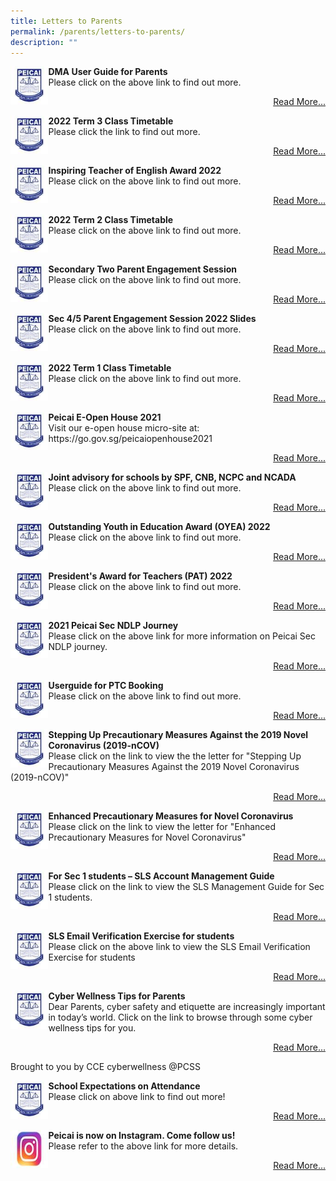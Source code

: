 ```yaml
---
title: Letters to Parents
permalink: /parents/letters-to-parents/
description: ""
---
```

<div><img style="width: 12%;" src="/images/logo.jpg" align = "left" />
<p><strong>DMA User Guide for Parents<br /></strong>Please click on the above link to find out more.</p>
<p style="text-align: right;"><a href="/others/dma-user-guide-for-parents">Read More...</a></p>

<div><img style="width: 12%;" src="/images/logo.jpg" align = "left" />
<p><strong>2022 Term 3 Class Timetable<br /></strong>Please click the link to find out more.</p>
<p style="text-align: right;"><a href="/files/2022_Class_Term%203_for%20website_final.pdf">Read More...</a></p>
<div><img style="width: 12%;" src="/images/logo.jpg" align = "left" />
<p><strong>Inspiring Teacher of English Award 2022<br /></strong>Please click on the above link to find out more.</p>
<p style="text-align: right;"><a href="/others/inspiring-teacher-of-english-award-2022">Read More...</a></p>
<div><img style="width: 12%;" src="/images/logo.jpg" align = "left" />
<p><strong>2022 Term 2 Class Timetable<br /></strong>Please click on the above link to find out more.</p>
<p style="text-align: right;"><a href="/files/2022%20Term%202%20Class_Final_wef%2021%20Mar_v2%20for%20website.pdf">Read More...</a></p>
<div><img style="width: 12%;" src="/images/logo.jpg" align = "left" />
<p><strong>Secondary Two Parent Engagement Session<br /></strong>Please click on the above link to find out more.</p>
<p style="text-align: right;"><a href="/others/secondary-two-parent-engagement-session">Read More...</a></p>
<div><img style="width: 12%;" src="/images/logo.jpg" align = "left" />
<p><strong>Sec 4/5 Parent Engagement Session 2022 Slides<br /></strong>Please click on the above link to find out more.</p>
<p style="text-align: right;"><a href="/others/sec-4-5-parent-engagement-session-2022">Read More...</a></p>
<div><img style="width: 12%;" src="/images/logo.jpg" align = "left" />
<p><strong>2022 Term 1 Class Timetable<br /></strong>Please click on the above link to find out more.</p>
<p style="text-align: right;"><a href="/files/2022%20Term%201%20Class_Final%20For%20Website.pdf">Read More...</a></p>
<div><img style="width: 12%;" src="/images/logo.jpg" align = "left" />
<p><strong>Peicai E-Open House 2021<br /></strong>Visit our e-open house micro-site at: https://go.gov.sg/peicaiopenhouse2021</p>
<p style="text-align: right;"><a href="https://sites.google.com/moe.edu.sg/peicaisecondaryschool/home?authuser=0">Read More...</a></p>
<div><img style="width: 12%;" src="/images/logo.jpg" align = "left" />
<p><strong>Joint advisory for schools by SPF, CNB, NCPC and NCADA<br /></strong>Please click on the above link to find out more.</p>
<p style="text-align: right;"><a href="/files/Joint%20Advisory%20Dec%202021.pdf">Read More...</a></p>
<div><img style="width: 12%;" src="/images/logo.jpg" align = "left" />
<p><strong>Outstanding Youth in Education Award (OYEA) 2022<br /></strong>Please click on the above link to find out more.</p>
<p style="text-align: right;"><a href="/others/oyea-2022">Read More...</a></p>
<div><img style="width: 12%;" src="/images/logo.jpg" align = "left" />
<p><strong>President's Award for Teachers (PAT) 2022<br /></strong>Please click on the above link to find out more.</p>
<p style="text-align: right;"><a href="/others/pat-2022">Read More...</a></p>
<div><img style="width: 12%;" src="/images/logo.jpg" align = "left" />
<p><strong>2021 Peicai Sec NDLP Journey<br /></strong>Please click on the above link for more information on Peicai Sec NDLP journey.</p>
<p style="text-align: right;"><a href="https://sites.google.com/moe.edu.sg/ndlpforparents/home">Read More...</a></p>
<div><img style="width: 12%;" src="/images/logo.jpg" align = "left" />
<p><strong>Userguide for PTC Booking<br /></strong>Please click on the above link to find out more.</p>
<p style="text-align: right;"><a href="/files/Userguide%20for%20PTC%20Booking.pdf">Read More...</a></p>
<div><img style="width: 12%;" src="/images/logo.jpg" align = "left" />
<p><strong>Stepping Up Precautionary Measures Against the 2019 Novel Coronavirus (2019-nCOV)<br /></strong>Please click on the link to view the the letter for "Stepping Up Precautionary Measures Against the 2019 Novel Coronavirus (2019-nCOV)"</p>
<p style="text-align: right;"><a href="/files/Stepping%20Up%20Precautionary%20Measures%20Against%20the%202019%20Novel%20Coronavirus%20(2019-nCOV).pdf">Read More...</a></p>
<div><img style="width: 12%;" src="/images/logo.jpg" align = "left" />
<p><strong>Enhanced Precautionary Measures for Novel Coronavirus<br /></strong>Please click on the link to view the letter for "Enhanced Precautionary Measures for Novel Coronavirus"</p>
<p style="text-align: right;"><a href="/files/Enhanced%20school%20measures%20for%20novel%20coronavirus.pdf">Read More...</a></p>
<div><img style="width: 12%;" src="/images/logo.jpg" align = "left" />
<p><strong>For Sec 1 students – SLS Account Management Guide<br /></strong>Please click on the link to view the SLS Management Guide for Sec 1 students.</p>
<p style="text-align: right;"><a href="/files/SLS%20Account%20Management%20-%20Guide%20for%20Sec%201%20Students.pdf">Read More...</a></p>
<div><img style="width: 12%;" src="/images/logo.jpg" align = "left" />
<p><strong>SLS Email Verification Exercise for students<br /></strong>Please click on the above link to view the SLS Email Verification Exercise for students</p>
<p style="text-align: right;"><a href="/files/SLS%20Email%20Verification%20by%20Sec-JC%20students_PCSS%20edited%20v3_May%2024.pdf">Read More...</a></p>
<div><img style="width: 12%;" src="/images/logo.jpg" align = "left" />
<p><strong>Cyber Wellness Tips for Parents<br /></strong>Dear Parents, cyber safety and etiquette are increasingly important in today’s world. 
Click on the link to browse through some cyber wellness tips for you.
<p style="text-align: right;"><a href="/curriculum/subject-areas/citizenship-n-character-education/cyber-wellness/cyber-wellness-tips-for-parents-2019">Read More...</a></p>
Brought to you by CCE cyberwellness @PCSS</p>
<div><img style="width: 12%;" src="/images/logo.jpg" align = "left" />
<p><strong>School Expectations on Attendance<br /></strong>Please click on above link to find out more!</p>
<p style="text-align: right;"><a href="/files/Letter%20on%20Attendance%20(Term%203,%202018)_PCSS.pdf">Read More...</a></p>
<div><img style="width: 12%;" src="/images/ig.jpg" align = "left" />
<p><strong>Peicai is now on Instagram. Come follow us!<br /></strong>Please refer to the above link for more details.</p>
<p style="text-align: right;"><a href="https://www.instagram.com/peicai_official/">Read More...</a></p>